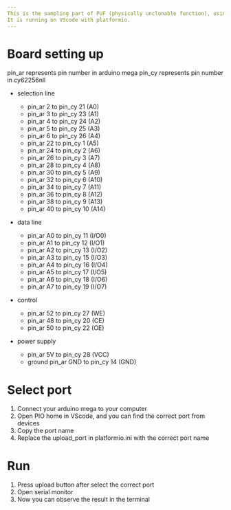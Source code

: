 ```yaml
---
This is the sampling part of PUF (physically unclonable function), using arduino mega and cy62256nll.
It is running on VScode with platformio.
---
```


# Board setting up

pin_ar represents pin number in arduino mega
pin_cy represents pin number in cy62256nll

- selection line

  - pin_ar 2 to pin_cy 21 (A0)
  - pin_ar 3 to pin_cy 23 (A1)
  - pin_ar 4 to pin_cy 24 (A2)
  - pin_ar 5 to pin_cy 25 (A3)
  - pin_ar 6 to pin_cy 26 (A4)
  - pin_ar 22 to pin_cy 1 (A5)
  - pin_ar 24 to pin_cy 2 (A6)
  - pin_ar 26 to pin_cy 3 (A7)
  - pin_ar 28 to pin_cy 4 (A8)
  - pin_ar 30 to pin_cy 5 (A9)
  - pin_ar 32 to pin_cy 6 (A10)
  - pin_ar 34 to pin_cy 7 (A11)
  - pin_ar 36 to pin_cy 8 (A12)
  - pin_ar 38 to pin_cy 9 (A13)
  - pin_ar 40 to pin_cy 10 (A14)

- data line

  - pin_ar A0 to pin_cy 11 (I/O0)
  - pin_ar A1 to pin_cy 12 (I/O1)
  - pin_ar A2 to pin_cy 13 (I/O2)
  - pin_ar A3 to pin_cy 15 (I/O3)
  - pin_ar A4 to pin_cy 16 (I/O4)
  - pin_ar A5 to pin_cy 17 (I/O5)
  - pin_ar A6 to pin_cy 18 (I/O6)
  - pin_ar A7 to pin_cy 19 (I/O7)

- control

  - pin_ar 52 to pin_cy 27 (WE)
  - pin_ar 48 to pin_cy 20 (CE)
  - pin_ar 50 to pin_cy 22 (OE)

- power supply

  - pin_ar 5V to pin_cy 28 (VCC)
  - ground
    pin_ar GND to pin_cy 14 (GND)

# Select port

1. Connect your arduino mega to your computer
2. Open PIO home in VScode, and you can find the correct port from devices
3. Copy the port name
4. Replace the upload_port in platformio.ini with the correct port name

# Run

1. Press upload button after select the correct port
2. Open serial monitor
3. Now you can observe the result in the terminal
